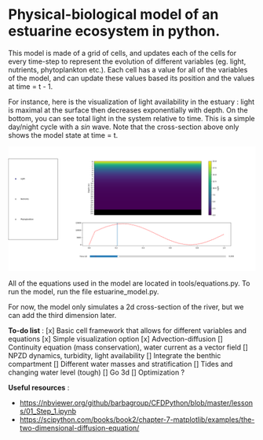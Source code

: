 # Physical-biological model of an estuarine ecosystem in python.

This model is made of a grid of cells, and updates each of the cells for every time-step to represent the evolution of different variables (eg. light, nutrients, phytoplankton etc.).
Each cell has a value for all of the variables of the model, and can update these values based its position and the values at time = t - 1.

For instance, here is the visualization of light availability in the estuary : light is maximal at the surface then decreases exponentially with depth. 
On the bottom, you can see total light in the system relative to time. This is a simple day/night cycle with a $sin$ wave. Note that the cross-section above only shows the model state at time = t.

![Visualization of model output](Images/Demonstration.png)

All of the equations used in the model are located in tools/equations.py. To run the model, run the file estuarine_model.py.

For now, the model only simulates a 2d cross-section of the river, but we can add the third dimension later.

**To-do list** :
[x] Basic cell framework that allows for different variables and equations
[x] Simple visualization option
[x] Advection-diffusion
[] Continuity equation (mass conservation), water current as a vector field
[] NPZD dynamics, turbidity, light availability
[] Integrate the benthic compartment
[] Different water masses and stratification
[] Tides and changing water level (tough)
[] Go 3d
[] Optimization ?

**Useful resources** :
- <https://nbviewer.org/github/barbagroup/CFDPython/blob/master/lessons/01_Step_1.ipynb>
- <https://scipython.com/books/book2/chapter-7-matplotlib/examples/the-two-dimensional-diffusion-equation/>